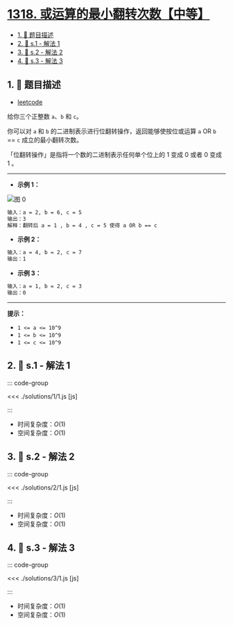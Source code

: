 # [1318. 或运算的最小翻转次数【中等】](https://github.com/tnotesjs/TNotes.leetcode/tree/main/notes/1318.%20%E6%88%96%E8%BF%90%E7%AE%97%E7%9A%84%E6%9C%80%E5%B0%8F%E7%BF%BB%E8%BD%AC%E6%AC%A1%E6%95%B0%E3%80%90%E4%B8%AD%E7%AD%89%E3%80%91)

<!-- region:toc -->

- [1. 📝 题目描述](#1--题目描述)
- [2. 🎯 s.1 - 解法 1](#2--s1---解法-1)
- [3. 🎯 s.2 - 解法 2](#3--s2---解法-2)
- [4. 🎯 s.3 - 解法 3](#4--s3---解法-3)

<!-- endregion:toc -->

## 1. 📝 题目描述

- [leetcode](https://leetcode.cn/problems/minimum-flips-to-make-a-or-b-equal-to-c/)

给你三个正整数 `a`、`b` 和 `c`。

你可以对 `a` 和 `b` 的二进制表示进行位翻转操作，返回能够使按位或运算 `a` OR `b` == `c` 成立的最小翻转次数。

「位翻转操作」是指将一个数的二进制表示任何单个位上的 1 变成 0 或者 0 变成 1 。

---

- **示例 1：**

![图 0](https://cdn.jsdelivr.net/gh/tnotesjs/imgs@main/2025-09-19-06-29-16.png)

```txt
输入：a = 2, b = 6, c = 5
输出：3
解释：翻转后 a = 1 , b = 4 , c = 5 使得 a OR b == c
```

- **示例 2：**

```txt
输入：a = 4, b = 2, c = 7
输出：1
```

- **示例 3：**

```txt
输入：a = 1, b = 2, c = 3
输出：0
```

---

**提示：**

- `1 <= a <= 10^9`
- `1 <= b <= 10^9`
- `1 <= c <= 10^9`

## 2. 🎯 s.1 - 解法 1

::: code-group

<<< ./solutions/1/1.js [js]

:::

- 时间复杂度：$O(1)$
- 空间复杂度：$O(1)$

## 3. 🎯 s.2 - 解法 2

::: code-group

<<< ./solutions/2/1.js [js]

:::

- 时间复杂度：$O(1)$
- 空间复杂度：$O(1)$

## 4. 🎯 s.3 - 解法 3

::: code-group

<<< ./solutions/3/1.js [js]

:::

- 时间复杂度：$O(1)$
- 空间复杂度：$O(1)$
